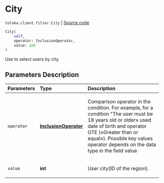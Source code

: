 # City
`toloka.client.filter.City` | [Source code](https://github.com/Toloka/toloka-kit/blob/v0.1.25/src/client/filter.py#L313)

```python
City(
    self,
    operator: InclusionOperator,
    value: int
)
```

Use to select users by city.

## Parameters Description

| Parameters | Type | Description |
| :----------| :----| :-----------|
`operator`|**[InclusionOperator](toloka.client.primitives.operators.InclusionOperator.md)**|<p>Comparison operator in the condition. For example, for a condition &quot;The user must be 18 years old or older» used date of birth and operator GTE («Greater than or equal»). Possible key values operator depends on the data type in the field value</p>
`value`|**int**|<p>User city(ID of the region).</p>
